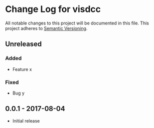 # Change Log for visdcc
All notable changes to this project will be documented in this file.
This project adheres to [Semantic Versioning](http://semver.org/).

## Unreleased

### Added
- Feature x

### Fixed
- Bug y

## 0.0.1 - 2017-08-04
- Initial release

[Unreleased]: https://github.com/jimmybow/visdcc/v0.0.1...HEAD
